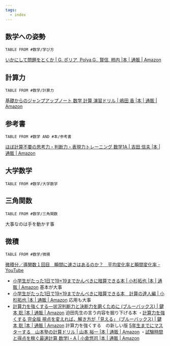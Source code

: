 ```yaml
---
tags:
  - index
---
```

## 数学への姿勢
```dataview
TABLE FROM #数学/学び方 
```
[いかにして問題をとくか | G. ポリア, Polya,G., 賢信, 柿内 |本 | 通販 | Amazon](https://www.amazon.co.jp/%E3%81%84%E3%81%8B%E3%81%AB%E3%81%97%E3%81%A6%E5%95%8F%E9%A1%8C%E3%82%92%E3%81%A8%E3%81%8F%E3%81%8B-G-%E3%83%9D%E3%83%AA%E3%82%A2/dp/4621045938)
## 計算力
```dataview
TABLE FROM #数学/計算力 
```
[基礎からのジャンプアップノート 数学 計算 演習ドリル | 嶋田 香 |本 | 通販 | Amazon](https://www.amazon.co.jp/%E5%9F%BA%E7%A4%8E%E3%81%8B%E3%82%89%E3%81%AE%E3%82%B8%E3%83%A3%E3%83%B3%E3%83%97%E3%82%A2%E3%83%83%E3%83%97%E3%83%8E%E3%83%BC%E3%83%88-%E6%95%B0%E5%AD%A6-%E8%A8%88%E7%AE%97-%E6%BC%94%E7%BF%92%E3%83%89%E3%83%AA%E3%83%AB-%E5%B6%8B%E7%94%B0/dp/4010345020/ref=sr_1_9?__mk_ja_JP=%E3%82%AB%E3%82%BF%E3%82%AB%E3%83%8A&keywords=%E6%95%B0IA+%E6%9B%B8%E3%81%8D%E8%BE%BC%E3%81%BF&qid=1706694148&s=books&sr=1-9)
## 参考書
```dataview
TABLE FROM #数学 AND #本/参考書
```
[ほぼ計算不要の思考力・判断力・表現力トレーニング 数学1A | 吉田 信夫 |本 | 通販 | Amazon](https://www.amazon.co.jp/%E3%81%BB%E3%81%BC%E8%A8%88%E7%AE%97%E4%B8%8D%E8%A6%81%E3%81%AE%E6%80%9D%E8%80%83%E5%8A%9B%E3%83%BB%E5%88%A4%E6%96%AD%E5%8A%9B%E3%83%BB%E8%A1%A8%E7%8F%BE%E5%8A%9B%E3%83%88%E3%83%AC%E3%83%BC%E3%83%8B%E3%83%B3%E3%82%B0-%E6%95%B0%E5%AD%A61A-%E5%90%89%E7%94%B0-%E4%BF%A1%E5%A4%AB/dp/4887422393/ref=sr_1_4?__mk_ja_JP=%E3%82%AB%E3%82%BF%E3%82%AB%E3%83%8A&crid=YE8DXI0RYS9I&keywords=%E6%95%B0IA+%E8%A8%88%E7%AE%97&qid=1706010376&sprefix=%E6%95%B0ia+%E8%A8%88%E7%AE%97%2Caps%2C214&sr=8-4)
## 大学数学
```dataview
TABLE FROM #数学/大学数学  
```

## 三角関数
```dataview
TABLE FROM #数学/三角関数
```
大事なのは手を動かす事

## 微積
```dataview
TABLE FROM #数学/微積
```
[微積分／導関数１回目　瞬間に速さはあるのか？　平均変化率と瞬間変化率 - YouTube](https://www.youtube.com/watch?v=WVDva5fjadg&list=PLaUN0MH8gzXMm2UGIL-lR7R3_BHoY5zWQ)

- [小学生がたった1日で19×19までかんぺきに暗算できる本 | 小杉拓也 |本 | 通販 | Amazon](https://www.amazon.co.jp/o/ASIN/4478116563/diamondinc-22/)
基本が大事
- [小学生がたった1日で19×19までかんぺきに暗算できる本　計算の達人編 | 小杉拓也 |本 | 通販 | Amazon](https://www.amazon.co.jp/o/ASIN/4478118051/diamondinc-22/)
応用も大事
- [計算力を強くする―状況判断力と決断力を磨くために (ブルーバックス) | 鍵本 聡 |本 | 通販 | Amazon](https://www.amazon.co.jp/%E8%A8%88%E7%AE%97%E5%8A%9B%E3%82%92%E5%BC%B7%E3%81%8F%E3%81%99%E3%82%8B%E2%80%95%E7%8A%B6%E6%B3%81%E5%88%A4%E6%96%AD%E5%8A%9B%E3%81%A8%E6%B1%BA%E6%96%AD%E5%8A%9B%E3%82%92%E7%A3%A8%E3%81%8F%E3%81%9F%E3%82%81%E3%81%AB-%E3%83%96%E3%83%AB%E3%83%BC%E3%83%90%E3%83%83%E3%82%AF%E3%82%B9-%E9%8D%B5%E6%9C%AC-%E8%81%A1/dp/4062574934)
迫田先生の言う内容を掘り下げる本
・[計算力を強くする 完全版 視点を変えれば、解き方が「見える」 (ブルーバックス) | 鍵本 聡 |本 | 通販 | Amazon](https://www.amazon.co.jp/%E8%A8%88%E7%AE%97%E5%8A%9B%E3%82%92%E5%BC%B7%E3%81%8F%E3%81%99%E3%82%8B-%E5%AE%8C%E5%85%A8%E7%89%88-%E8%A6%96%E7%82%B9%E3%82%92%E5%A4%89%E3%81%88%E3%82%8C%E3%81%B0%E3%80%81%E8%A7%A3%E3%81%8D%E6%96%B9%E3%81%8C%E3%80%8C%E8%A6%8B%E3%81%88%E3%82%8B%E3%80%8D-%E3%83%96%E3%83%AB%E3%83%BC%E3%83%90%E3%83%83%E3%82%AF%E3%82%B9-%E9%8D%B5%E6%9C%AC/dp/4065325838)
計算力を強くする　の新しい版
[5年生までにマスターする　山本塾の計算ドリル | 山本 裕一 |本 | 通販 | Amazon](https://www.amazon.co.jp/5%E5%B9%B4%E7%94%9F%E3%81%BE%E3%81%A7%E3%81%AB%E3%83%9E%E3%82%B9%E3%82%BF%E3%83%BC%E3%81%99%E3%82%8B-%E5%B1%B1%E6%9C%AC%E5%A1%BE%E3%81%AE%E8%A8%88%E7%AE%97%E3%83%89%E3%83%AA%E3%83%AB-%E5%B1%B1%E6%9C%AC-%E8%A3%95%E4%B8%80/dp/4907197292/ref=sr_1_1?creative=6339&keywords=5%E5%B9%B4%E7%94%9F%E3%81%BE%E3%81%A7%E3%81%AB%E3%83%9E%E3%82%B9%E3%82%BF%E3%83%BC%E3%81%99%E3%82%8B&linkCode=ure&qid=1702957462&sr=8-1)
・[試験時間と得点を稼ぐ最速計算 数学I・A | 小倉悠司 |本 | 通販 | Amazon](https://www.amazon.co.jp/%E8%A9%A6%E9%A8%93%E6%99%82%E9%96%93%E3%81%A8%E5%BE%97%E7%82%B9%E3%82%92%E7%A8%BC%E3%81%90%E6%9C%80%E9%80%9F%E8%A8%88%E7%AE%97-%E6%95%B0%E5%AD%A6%E2%85%A0%E3%83%BB-%E5%B0%8F%E5%80%89%E6%82%A0%E5%8F%B8/dp/4010349115/ref=sr_1_1?__mk_ja_JP=%E3%82%AB%E3%82%BF%E3%82%AB%E3%83%8A&crid=2X3KT59KN38DL&keywords=%E6%9C%80%E9%80%9F%E8%A8%88%E7%AE%97&qid=1704029609&s=books&sprefix=%E6%9C%80%E9%80%9F%E8%A8%88%E7%AE%97%2Cstripbooks%2C303&sr=1-1)